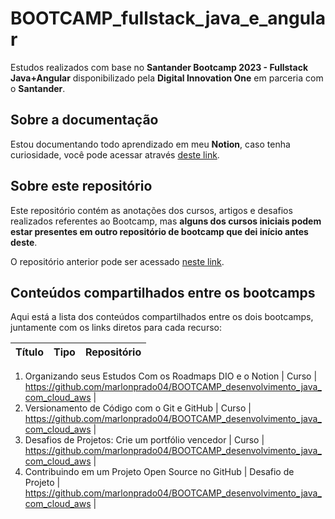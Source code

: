 # BOOTCAMP_fullstack_java_e_angular

Estudos realizados com base no **Santander Bootcamp 2023 - Fullstack Java+Angular** disponibilizado pela **Digital Innovation One** em parceria com o **Santander**.

## Sobre a documentação

Estou documentando todo aprendizado em meu **Notion**, caso tenha curiosidade, você pode acessar através [deste link](https://marlonprado04.notion.site/Santander-Bootcamp-2023-Fullstack-Java-Angular-c34a45b6c201403db3aeac2a04333dce?pvs=4).

## Sobre este repositório

Este repositório contém as anotações dos cursos, artigos e desafios realizados referentes ao Bootcamp, mas **alguns dos cursos iniciais podem estar presentes em outro repositório de bootcamp que dei início antes deste**.

O repositório anterior pode ser acessado [neste link](https://github.com/marlonprado04/BOOTCAMP_desenvolvimento_java_com_cloud_aws).

## Conteúdos compartilhados entre os bootcamps

Aqui está a lista dos conteúdos compartilhados entre os dois bootcamps, juntamente com os links diretos para cada recurso:

Título | Tipo | Repositório
-------| ---- | -----------

01. Organizando seus Estudos Com os Roadmaps DIO e o Notion | Curso | <https://github.com/marlonprado04/BOOTCAMP_desenvolvimento_java_com_cloud_aws> |
02. Versionamento de Código com o Git e GitHub | Curso | <https://github.com/marlonprado04/BOOTCAMP_desenvolvimento_java_com_cloud_aws> |
03. Desafios de Projetos: Crie um portfólio vencedor | Curso | <https://github.com/marlonprado04/BOOTCAMP_desenvolvimento_java_com_cloud_aws> |
04. Contribuindo em um Projeto Open Source no GitHub | Desafio de Projeto | <https://github.com/marlonprado04/BOOTCAMP_desenvolvimento_java_com_cloud_aws> |
